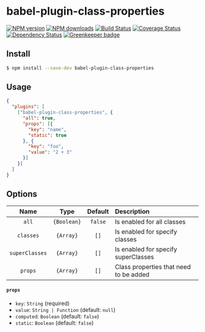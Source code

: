 babel-plugin-class-properties
======================

[![NPM version](https://img.shields.io/npm/v/babel-plugin-class-properties.svg)](https://www.npmjs.com/package/babel-plugin-class-properties)
[![NPM downloads](https://img.shields.io/npm/dm/babel-plugin-class-properties.svg)](https://www.npmjs.com/package/babel-plugin-class-properties)
[![Build Status](https://travis-ci.org/d-band/babel-plugin-class-properties.svg?branch=master)](https://travis-ci.org/d-band/babel-plugin-class-properties)
[![Coverage Status](https://coveralls.io/repos/github/d-band/babel-plugin-class-properties/badge.svg?branch=master)](https://coveralls.io/github/d-band/babel-plugin-class-properties?branch=master)
[![Dependency Status](https://david-dm.org/d-band/babel-plugin-class-properties.svg)](https://david-dm.org/d-band/babel-plugin-class-properties)
[![Greenkeeper badge](https://badges.greenkeeper.io/d-band/babel-plugin-class-properties.svg)](https://greenkeeper.io/)

## Install

```bash
$ npm install --save-dev babel-plugin-class-properties
```

## Usage

```json
{
  "plugins": [
    ["babel-plugin-class-properties", {
      "all": true,
      "props": [{
        "key": "name",
        "static": true
      }, {
        "key": "foo",
        "value": "2 + 3"
      }]
    }]
  ]
}
```

## Options

| Name | Type | Default | Description |
| :--: | :--: | :-----: | :---------- |
| `all` | `{Boolean}` | `false` | Is enabled for all classes |
| `classes` | `{Array}` | `[]` | Is enabled for specify classes |
| `superClasses` | `{Array}` | `[]` | Is enabled for specify superClasses |
| `props` | `{Array}` | `[]` | Class properties that need to be added |

#### `props`

- `key`: `String` (required)
- `value`: `String | Function` (default: `null`)
- `computed`: `Boolean` (default: `false`)
- `static`: `Boolean` (default: `false`)